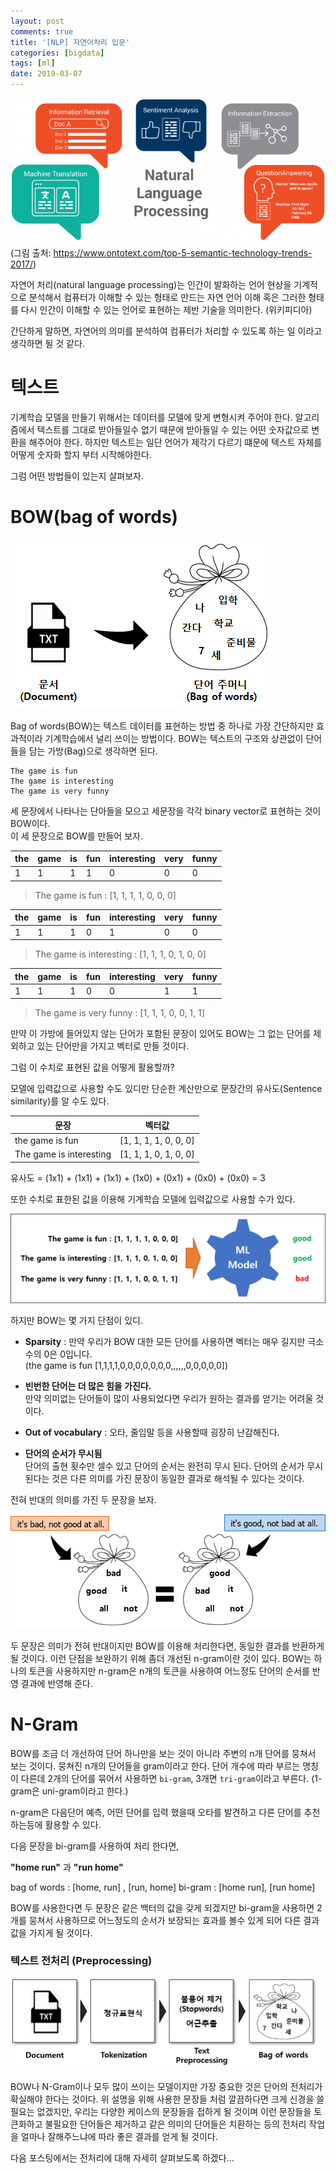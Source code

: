 ```yaml
---
layout: post
comments: true
title: '[NLP] 자연어처리 입문'
categories: [bigdata]
tags: [ml]
date: 2019-03-07
---
```

![nlp-1](/assets/img/post/nlp-basic/nlp.png)
(그림 출처: <https://www.ontotext.com/top-5-semantic-technology-trends-2017/>)

자연어 처리(natural language processing)는 인간이 발화하는 언어 현상을 기계적으로 분석해서 컴퓨터가 이해할 수 있는 형태로 만드는 자연 언어 이해 혹은 그러한 형태를 다시 인간이 이해할 수 있는 언어로 표현하는 제반 기술을 의미한다. (위키피디아)

간단하게 말하면, 자연어의 의미를 분석하여 컴퓨터가 처리할 수 있도록 하는 일 이라고 생각하면 될 것 같다.

# 텍스트

기계학습 모델을 만들기 위해서는 데이터를 모델에 맞게 변형시켜 주어야 한다. 알고리즘에서 텍스트를 그대로 받아들일수 없기 때문에 받아들일 수 있는 어떤 숫자값으로 변환을 해주어야 한다. 하지만 텍스트는 일단 언어가 제각기 다르기 떄문에 텍스트 자체를 어떻게 숫자화 할지 부터 시작해야한다.

그럼 어떤 방법들이 있는지 살펴보자.

# BOW(bag of words)

![nlp-1](/assets/img/post/nlp-basic/bow-01.png)

Bag of words(BOW)는 텍스트 데이터를 표현하는 방법 중 하나로 가장 간단하지만 효과적이라 기계학습에서 널리 쓰이는 방법이다. BOW는 텍스트의 구조와 상관없이 단어들을 담는 가방(Bag)으로 생각하면 된다. 

~~~
The game is fun
The game is interesting
The game is very funny
~~~
세 문장에서 나타나는 단아들을 모으고 세문장을 각각 binary vector로 표현하는 것이 BOW이다.<br>
이 세 문장으로 BOW를 만들어 보자. 

| the | game | is | fun | interesting | very | funny |
|-----|------|----|-----|-----|------|------|
| 1   | 1    | 1  | 1   | 0   | 0    | 0    |
>The game is fun : [1, 1, 1, 1, 0, 0, 0]


| the | game | is | fun | interesting | very | funny |
|-----|------|----|-----|-----|------|------|
| 1   | 1    | 1  | 0   | 1   | 0    | 0    |
>The game is interesting : [1, 1, 1, 0, 1, 0, 0]


| the | game | is | fun | interesting | very | funny |
|-----|------|----|-----|-----|------|------|
| 1   | 1    | 1  | 0   | 0   | 1    | 1    |
>The game is very funny : [1, 1, 1, 0, 0, 1, 1]


만약 이 가방에 들어있지 않는 단어가 포함된 문장이 있어도 BOW는 그 없는 단어를 제외하고 있는 단어만을 가지고 벡터로 만들 것이다.

그럼 이 수치로 표현된 값을 어떻게 활용할까?

모델에 입력값으로 사용할 수도 있디만 단순한 계산만으로 문장간의 유사도(Sentence similarity)를 알 수도 있다.

| 문장 | 벡터값 |
|-----------------|------|
| the game is fun         | [1, 1, 1, 1, 0, 0, 0] | 
| The game is interesting | [1, 1, 1, 0, 1, 0, 0] | 

유사도 = (1x1) + (1x1) + (1x1) + (1x0) + (0x1) + (0x0) + (0x0) = 3

또한 수치로 표한된 값을 이용해 기계학습 모델에 입력값으로 사용할 수가 있다.

![bow](/assets/img/post/nlp-basic/bow-ml.png)

하지만 BOW는 몇 가지 단점이 있디.

- **Sparsity** : 만약 우리가 BOW 대한 모든 단어를 사용하면 벡터는 매우 길지만 극소수의 0은 0입니다.<br>
(the game is fun [1,1,1,1,0,0,0,0,0,0,0,,,,,,0,0,0,0,0])

- **빈번한 단어는 더 많은 힘을 가진다.**<br>
만약 의미없는 단어들이 많이 사용되었다면 우리가 원하는 결과를 얻기는 어려울 것이다.

- **Out of vocabulary** : 오타, 줄임말 등을 사용할때 굉장히 난감해진다.

- **단어의 순서가 무시됨**<br>
단어의 출현 횟수만 셀수 있고 단어의 순서는 완전히 무시 된다. 단어의 순서가 무시된다는 것은 다른 의미를 가진 문장이 동일한 결과로 해석될 수 있다는 것이다.

전혀 반대의 의미를 가진 두 문장을 보자.

![nlp-1](/assets/img/post/nlp-basic/bow-02.png)

두 문장은 의미가 전혀 반대이지만 BOW를 이용해 처리한다면, 동일한 결과를 반환하게 될 것이다.
이런 단점을 보완하기 위해 좀더 개선된 n-gram이란 것이 있다. BOW는 하나의 토큰을 사용하지만 n-gram은 n개의 토큰을 사용하여 어느정도 단어의 순서를 반영 결과에 반영해 준다.

# N-Gram

BOW를 조금 더 개선하여 단어 하나만을 보는 것이 아니라 주변의 n개 단어를 뭉쳐서 보는 것이다. 뭉쳐진 n개의 단어들을 gram이라고 한다.
단어 개수에 따라 부르는 명칭이 다른데 2개의 단어를 묶어서 사용하면 `bi-gram`, 3개면 `tri-gram`이라고 부른다.
(1-gram은 uni-gram이라고 한다.) 

n-gram은 다음단어 예측, 어떤 단어를 입력 했을때 오타를 발견하고 다른 단어를 추천하는등에 활용할 수 있다.

다음 문장을 bi-gram를 사용하여 처리 한다면,

**"home run"** 과 **"run home"**

bag of words : [home, run] , [run, home]
bi-gram : [home run], [run home]

BOW를 사용한다면 두 문장은 같은 백터의 값을 갖게 되겠지만 bi-gram을 사용하면 2개를 뭉쳐서 사용하므로 어느정도의 순서가 보장되는 효과를 볼수 있게 되어 다른 결과 값을 가지게 될 것이다.

### 텍스트 전처리 (Preprocessing)

![nlp-1](/assets/img/post/nlp-basic/process.png)

BOW나 N-Gram이나 모두 많이 쓰이는 모델이지만 가장 중요한 것은 단어의 전처리가 확실해야 한다는 것이다. 위 설명을 위해 사용한 문장들 처럼 깔끔하다면 크게 신경을 쓸 필요는 없겠지만, 우리는 다양한 케이스의 문장들을 접하게 될 것이며 이런 문장들을 토큰화하고 불필요한 단어들은 제거하고 같은 의미의 단어들은 치환하는 등의 전처리 작업을 얼마나 잘해주느냐에 따라 좋은 결과를 얻게 될 것이다.

다음 포스팅에서는 전처리에 대해 자세히 살펴보도록 하겠다...